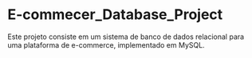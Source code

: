 # E-commecer_Database_Project
Este projeto consiste em um sistema de banco de dados relacional para uma plataforma de e-commerce, implementado em MySQL.
